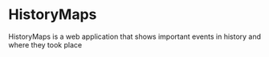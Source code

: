 # HistoryMaps
HistoryMaps is a web application that shows important events in history and where they took place
